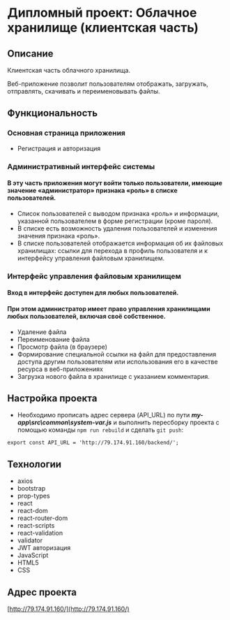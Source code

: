 # Дипломный проект: Облачное хранилище (клиентская часть)

## Описание
Клиентская часть облачного хранилища.

Веб-приложение позволит пользователям отображать, загружать, отправлять, скачивать и переименовывать файлы.

## Функциональность
### Основная страница приложения
* Регистрация и авторизация

### Административный интерфейс системы
#### В эту часть приложения могут войти только пользователи, имеющие значение «администратор» признака «роль» в списке пользователей.
* Список пользователей с выводом признака «роль» и информации, указанной пользователем в форме регистрации (кроме пароля). 
* В списке есть возможность удаления пользователей и изменения значения признака «роль».
* В списке пользователей отображается информация об их файловых хранилищах: ссылки для перехода в профиль пользователя и к интерфейсу управления файловым хранилищем.

### Интерфейс управления файловым хранилищем
#### Вход в интерфейс доступен для любых пользователей. 
#### При этом администратор имеет право управления хранилищами любых пользователей, включая своё собственное.
* Удаление файла
* Переименование файла
* Просмотр файла (в браузере)
* Формирование специальной ссылки на файл для предоставления доступа другим пользователям или использования его в качестве ресурса в веб-приложениях
* Загрузка нового файла в хранилище с указанием комментария.

## Настройка проекта
* Необходимо прописать адрес сервера (API_URL) по пути **_my-app\src\common\system-var.js_** и выполнить пересборку проекта с помощью команды ```npm run rebuild``` и сделать ```git push```:
```
export const API_URL = 'http://79.174.91.160/backend/';
```

## Технологии

* axios
* bootstrap
* prop-types
* react
* react-dom
* react-router-dom
* react-scripts
* react-validation
* validator
* JWT авторизация
* JavaScript
* HTML5
* CSS


## Адрес проекта
[http://79.174.91.160/](http://79.174.91.160/)
